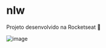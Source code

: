 # nlw
Projeto desenvolvido na Rocketseat :rocket:


![image](https://user-images.githubusercontent.com/91853449/168161155-02e443ff-fbf4-4857-a755-6e07ce9fe92f.png)

